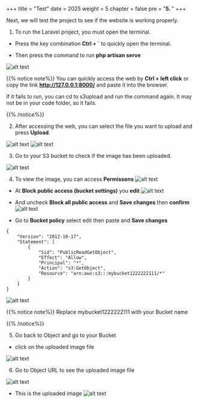 +++
title = "Test"
date = 2025
weight = 5
chapter = false
pre = "<b>5. </b>"
+++

Next, we will test the project to see if the website is working properly.

1. To run the Laravel project, you must open the terminal.

- Press the key combination **Ctrl + `** to quickly open the terminal.

- Then press the command to run **php artisan serve**

![alt text](https://nguyenhuukhai22.github.io/NguyenHuuKhai-Workshop.io/images/5-Test/5-1.png)

{{% notice note%}}
You can quickly access the web by **Ctrl + left click** or copy the link **http://127.0.0.1:8000/** and paste it into the browser.

If it fails to run, you can cd to s3upload and run the command again. It may not be in your code folder, so it fails.

{{% /notice%}}

2. After accessing the web, you can select the file you want to upload and press **Upload**.

![alt text](https://nguyenhuukhai22.github.io/NguyenHuuKhai-Workshop.io/images/5-Test/5-2.png)
![alt text](https://nguyenhuukhai22.github.io/NguyenHuuKhai-Workshop.io/images/5-Test/5-3.png)

3. Go to your S3 bucket to check if the image has been uploaded.

![alt text](https://nguyenhuukhai22.github.io/NguyenHuuKhai-Workshop.io/images/5-Test/5-4.png)

4. To view the image, you can access **Permissons**
![alt text](https://nguyenhuukhai22.github.io/NguyenHuuKhai-Workshop.io/images/5-Test/5-5.png)

- At **Block public access (bucket settings)** you **edit**
![alt text](https://nguyenhuukhai22.github.io/NguyenHuuKhai-Workshop.io/images/5-Test/5-6.png)
- And uncheck **Block all public access** and **Save changes** then **confirm**
![alt text](https://nguyenhuukhai22.github.io/NguyenHuuKhai-Workshop.io/images/5-Test/5-7.png)

- Go to **Bucket policy** select edit then paste and **Save changes**

```
{
	"Version": "2012-10-17",
	"Statement": [
		{
			"Sid": "PublicReadGetObject",
			"Effect": "Allow",
			"Principal": "*",
			"Action": "s3:GetObject",
			"Resource": "arn:aws:s3:::mybucket1222222111/*"
		}
	]
}
```


![alt text](https://nguyenhuukhai22.github.io/NguyenHuuKhai-Workshop.io/images/5-Test/5-8.png)

{{% notice note%}}
Replace mybucket1222222111 with your Bucket name

{{% /notice%}}

5. Go back to Object and go to your Bucket

- click on the uploaded image file

![alt text](https://nguyenhuukhai22.github.io/NguyenHuuKhai-Workshop.io/images/5-Test/5-9.png)

6. Go to Object URL to see the uploaded image file

![alt text](https://nguyenhuukhai22.github.io/NguyenHuuKhai-Workshop.io/images/5-Test/5-10.png)
- This is the uploaded image
![alt text](https://nguyenhuukhai22.github.io/NguyenHuuKhai-Workshop.io/images/5-Test/5-11.png)